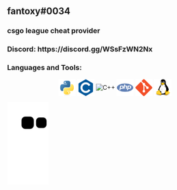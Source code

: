 <h2 lign="left"> fantoxy#0034
<h3 lign="left">csgo league cheat provider </h3>
<h3 lign="left">Discord: https://discord.gg/WSsFzWN2Nx</h3>
  

<h3 align="left">Languages and Tools:</h3>
<div align="center" style="display: inline_block">
  <img align="center" height="40" width="40" src="https://github.com/devicons/devicon/blob/v2.14.0/icons/python/python-original.svg" alt="Python" />
  <img align="center" height="40" width="40" src="https://github.com/devicons/devicon/blob/v2.14.0/icons/c/c-plain.svg" alt="C" />
  <img align="center" height="40" width="40" src="https://github.com/Benio101/cpp-logo/blob/master/cpp_logo.svg" alt="C++" />
  <img align="center" height="40" width="40" src="https://github.com/devicons/devicon/blob/v2.14.0/icons/php/php-plain.svg" alt="PHP" />
  <img align="center" height="40" width="40" src="https://github.com/devicons/devicon/blob/v2.14.0/icons/git/git-original.svg" alt="Git" />
  <img align="center" height="40" width="40" src="https://github.com/devicons/devicon/blob/v2.14.0/icons/linux/linux-original.svg" alt="Linux" />
</div>

![Snake animation](https://github.com/rafaballerini/rafaballerini/blob/output/github-contribution-grid-snake.svg)
 
</div>
